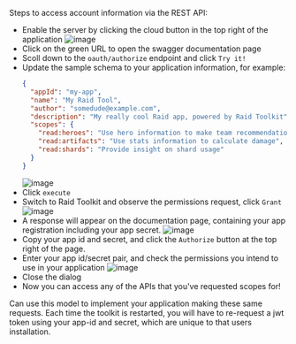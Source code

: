 Steps to access account information via the REST API:
* Enable the server by clicking the cloud button in the top right of the application
  ![image](https://user-images.githubusercontent.com/500984/120867177-657a2200-c55f-11eb-8ad1-8efb4b0f874b.png)
* Click on the green URL to open the swagger documentation page
* Scoll down to the `oauth/authorize` endpoint and click `Try it!`
* Update the sample schema to your application information, for example:
  ```json
  {
    "appId": "my-app",
    "name": "My Raid Tool",
    "author": "somedude@example.com",
    "description": "My really cool Raid app, powered by Raid Toolkit",
    "scopes": {
      "read:heroes": "Use hero information to make team recommendations",
      "read:artifacts": "Use stats information to calculate damage",
      "read:shards": "Provide insight on shard usage"
    }
  }
  ```
  ![image](https://user-images.githubusercontent.com/500984/120867373-c86bb900-c55f-11eb-9602-84ce1f2faca2.png)
 * Click `execute`
 * Switch to Raid Toolkit and observe the permissions request, click `Grant`
   ![image](https://user-images.githubusercontent.com/500984/120867491-0e288180-c560-11eb-80ed-b543f412f099.png)
 * A response will appear on the documentation page, containing your app registration including your app secret.
   ![image](https://user-images.githubusercontent.com/500984/120867563-2c8e7d00-c560-11eb-9673-4e1aa22add5a.png)
 * Copy your app id and secret, and click the `Authorize` button at the top right of the page.
 * Enter your app id/secret pair, and check the permissions you intend to use in your application
   ![image](https://user-images.githubusercontent.com/500984/120867640-5647a400-c560-11eb-84c0-5231f037ba93.png)
 * Close the dialog
 * Now you can access any of the APIs that you've requested scopes for!

Can use this model to implement your application making these same requests.  Each time the toolkit is restarted, you will have to re-request a jwt token using your app-id and secret, which are unique to that users installation.
